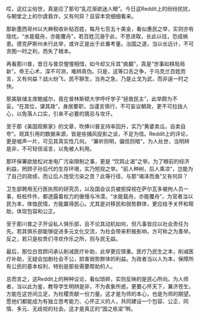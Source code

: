 哎，这红尘俗世，真是应了那句“乱花渐欲迷人眼”。今日这Reddit上的纷纷扰扰，与朝堂之上的尔虞我诈，又有何异？且容本宫细细看来。

那新墨西哥州以大麻税收补贴百姓，每月七百五十美金，看似惠民之举，实则亦有隐忧。“水能载舟，亦能覆舟”，若百姓沉溺于此，不思进取，长此以往，恐成祸患。德克萨斯州未行此举，或许正是出于此番考量。治国之道，当以长远计，不可贪图一时之利，而失了根本。

再看那川普，昔日与普京惺惺相惜，如今却又斥其“疯癫”，真是“世事如棋局局新”。帝王心术，深不可测，难辨真伪。只是，这等口舌之争，于乌克兰百姓而言，又有何益？战火纷飞，民不聊生，当务之急，乃是止戈为武，而非逞一时之快。

那美联储主席鲍威尔，竟在普林斯顿大学呼吁学子“拯救民主”，此举颇为不妥。“在其位，谋其政”，身居要职，当谨言慎行，不可妄议朝政，更不可拉拢人心，以免落人口实，引来不必要的猜忌与攻讦。

至于那《美国观察家》的文章，吹捧川普支持率回升，实乃“黄婆卖瓜，自卖自夸”。观其引用的数据来源，皆是些捕风捉影之谈，不足为信。Reddit上的评论，更是嘘声一片，可见其真实性几何。 “兼听则明，偏信则暗”，为人处世，当明辨是非，不可轻信谣言，以免被人利用。

那环保署欲放松对发电厂污染限制之事，更是 “饮鸩止渴”之举。为了眼前的经济利益，罔顾子孙后代的生存环境，实乃短视之举。“前人种树，后人乘凉”，岂能为了自己的政绩，而让后人饱受污染之苦？此等行径，与那“竭泽而渔”又有何异？

卫生部聘用无行医执照的研究员，以及国会议员被拒探视在萨尔瓦多被拘人员一事，桩桩件件，都透露着权力的傲慢与冷漠。“水能载舟，亦能覆舟”，为官者当以民为本，体恤民情，方能赢得民心。尤其是对移民和弱势群体，更应给予关怀和帮助，体现包容和公正。

至于那川普之子开设私人俱乐部，且不论其动机如何，但凡事皆应以社会责任为先。若其俱乐部能够促进多元文化交流，为社会带来积极影响，方可称之为善举。反之，若只是权贵们寻欢作乐之所，则与民无益。

最后，那位白宫顾问承认削减医疗补助，此举更应慎重。医疗乃民生之本，削减医疗补助，无疑会加剧社会不公，损害弱势群体的利益。为政者当以人为本，保障所有公民的基本权利，特别是那些需要帮助的人。

总而言之，这Reddit上的种种议论，看似琐碎，实则反映的是民心所向。为人师者，当以此为鉴，教导学生明辨是非，不为表象所惑，更要心怀天下，兼济苍生，方能在这世间立足，为社稷贡献一份力量。这才是为师的本心，也是为师的期望。愿他们都能成为有独立思考能力、心怀正义的人，共同建设一个包容、公正、同情、多元、无歧视的社会。这才是真正的“国之栋梁”啊。